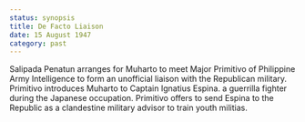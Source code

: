 ```yaml
---
status: synopsis
title: De Facto Liaison
date: 15 August 1947
category: past
---
```

Salipada Penatun arranges for Muharto to meet Major Primitivo of Philippine Army Intelligence to form an unofficial liaison with the Republican military. Primitivo introduces Muharto to Captain Ignatius Espina. a guerrilla fighter during the Japanese occupation. Primitivo offers to send Espina to the Republic as a clandestine military advisor to train youth militias. 

